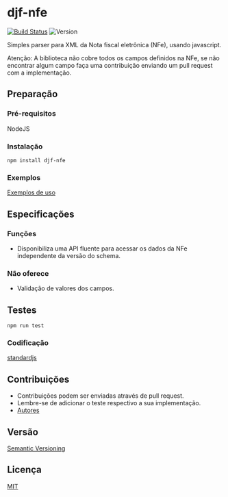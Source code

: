 # djf-nfe
[![Build Status](https://travis-ci.org/djalmaoliveira/djf-nfe.svg?branch=master)](https://travis-ci.org/djalmaoliveira/djf-nfe) ![Version](https://img.shields.io/npm/v/djf-nfe.svg)

Simples parser para XML da Nota fiscal eletrônica (NFe), usando javascript.

Atenção: A biblioteca não cobre todos os campos definidos na NFe, se não encontrar algum campo faça uma contribuição enviando um pull request com a implementação.


## Preparação

### Pré-requisitos

NodeJS

### Instalação
```
npm install djf-nfe
```

### Exemplos


[Exemplos de uso](https://github.com/djalmaoliveira/djf-nfe/tree/master/test/index.js)


## Especificações

### Funções

* Disponibiliza uma API fluente para acessar os dados da NFe independente da versão do schema.

### Não oferece

* Validação de valores dos campos.

## Testes
```
npm run test
```

### Codificação

[standardjs](https://standardjs.com/rules.html)


## Contribuições

* Contribuições podem ser enviadas através de pull request.
* Lembre-se de adicionar o teste respectivo a sua implementação.
* [Autores](https://github.com/djalmaoliveira/djf-nfe/contributors)

## Versão

[Semantic Versioning](http://semver.org/)


## Licença

[MIT](LICENSE)